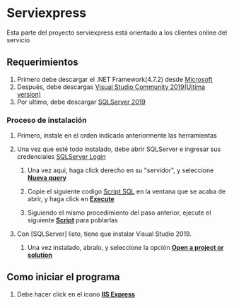 # Serviexpress

Esta parte del proyecto serviexpress está orientado a los clientes online del servicio

## Requerimientos

1. Primero debe descargar el .NET Framework(4.7.2) desde [Microsoft](https://dotnet.microsoft.com/download/dotnet-framework/thank-you/net472-developer-pack-offline-installer)
2. Después, debe descargas [Visual Studio Community 2019(Ultima version)](https://visualstudio.microsoft.com/es/vs/community/)
3. Por ultimo, debe descargar [SQLServer 2019](https://go.microsoft.com/fwlink/?linkid=866658)

### Proceso de instalación

1. Primero, instale en el orden indicado anteriormente las herramientas
2. Una vez que esté todo instalado, debe abrir SQLServer e ingresar sus credenciales [SQLServer Login](instruccionesREADME/loginSQL.png)

   1. Una vez aqui, haga click derecho en su "servidor", y seleccione [**Nueva query**](InstruccionesREADME/nuevaQuery.png)
   2. Copie el siguiente codigo [Script SQL](/InstruccionesREADME/SERVIEXPRESS.sql) en la ventana que se acaba de abrir, y haga click en [**Execute**](/InstruccionesREADME/runScript.png)

   3. Siguiendo el mismo procedimiento del paso anterior, ejecute el siguiente [**Script**](instruccionesREADME/script_datos.sql) para poblarlas

3. Con [SQLServer] listo, tiene que instalar Visual Studio 2019.
   1. Una vez instalado, abralo, y seleccione la opción [**Open a project or solution**](instruccionesREADME/startupVS.png)


## Como iniciar el programa

1. Debe hacer click en el icono [**IIS Express**](InstruccionesREADME/iniciarPrograma.png)
